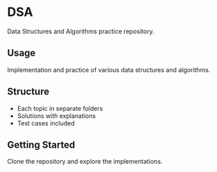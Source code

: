 # DSA

Data Structures and Algorithms practice repository.

## Usage

Implementation and practice of various data structures and algorithms.

## Structure

- Each topic in separate folders
- Solutions with explanations
- Test cases included

## Getting Started

Clone the repository and explore the implementations.